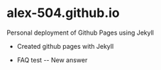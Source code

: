 # alex-504.github.io
Personal deployment of Github Pages using Jekyll

- Created github pages with Jekyll

- FAQ test
-- New answer
